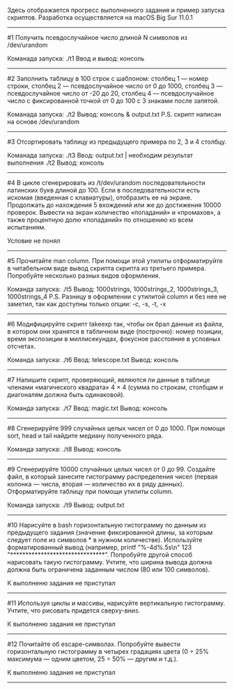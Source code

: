 Здесь отображается прогресс выполненного задания и пример запуска скриптов. 
Разработка осуществляется на macOS Big Sur 11.0.1
____________________________________________________________________________________________________________________________________________________________________

#1 Получить псевдослучайное число длиной N символов из /dev/urandom

Команада запуска: ./t1
Ввод и вывод: консоль
____________________________________________________________________________________________________________________________________________________________________

#2 Заполнить таблицу в 100 строк с шаблоном: столбец 1 — номер строки, столбец 2 — псевдослучайное число от 0 до 1000, столбец 3 — псевдослучайное число от -20 до 20, столбец 4 — псевдослучайное число с фиксированной точкой от 0 до 100 с 3 знаками после запятой.

Команада запуска: ./t2
Вывод: консоль & output.txt
P.S. скрипт написан на основе /dev/urandom
____________________________________________________________________________________________________________________________________________________________________

#3 Отсортировать таблицу из предыдущего примера по 2, 3 и 4 столбцу.

Команада запуска: ./t3
Ввод: output.txt | необходим результат выполнения ./t2
Вывод: консоль
____________________________________________________________________________________________________________________________________________________________________

#4 В цикле сгенерировать из /t/dev/urandom последовательности латинских букв длиной до 100. Если в последовательности есть искомая (введенная с клавиатуры), отобразить ее на экране. Продолжать до нахождения 5 вхождений или же до достижения 10000 проверок. Вывести на экран количество «попаданий» и «промахов», а также процентную долю «попаданий» по отношению ко всем испытаниям.

Условие не понял
____________________________________________________________________________________________________________________________________________________________________

#5 Прочитайте man column. При помощи этой утилиты отформатируйте в читабельном виде вывод скрипта скрипта из третьего примера. Попробуйте несколько разных видов оформления.

Команда запуска: ./t5
Вывод: 1000strings, 1000strings_2, 1000strings_3, 1000strings_4
P.S. Разницу в оформлении с утилитой column и без нее не заметил, так как доступны только опции: -c, -s, -t, -x 
____________________________________________________________________________________________________________________________________________________________________

#6 Модифицируйте скрипт takeexp так, чтобы он брал данные из файла, в котором они хранятся в табличном виде (построчно): номер позиции, время экспозиции в миллисекундах, фокусное расстояние в условных отсчетах.

Команда запуска: ./t6
Ввод: telescope.txt
Вывод: консоль
____________________________________________________________________________________________________________________________________________________________________

#7 Напишите скрипт, проверяющий, являются ли данные в таблице членами «магического квадрата» 4 × 4 (сумма по строкам, столбцам и диагоналям должна быть одинаковой).

Команда запуска: ./t7
Ввод: magic.txt
Вывод: консоль
____________________________________________________________________________________________________________________________________________________________________

#8 Сгенерируйте 999 случайных целых чисел от 0 до 1000. При помощи sort, head и tail найдите медиану полученного ряда.

Команда запуска: ./t8
Вывод: консоль
____________________________________________________________________________________________________________________________________________________________________

#9 Сгенерируйте 10000 случайных целых чисел от 0 до 99. Создайте файл, в который занесите гистограмму распределения чисел (первая
колонка — числа, вторая — количество их в ряду данных). Отформатируйте таблицу при помощи утилиты column.

Команда запуска: ./t9
Вывод: output.txt
____________________________________________________________________________________________________________________________________________________________________

#10 Нарисуйте в bash горизонтальную гистограмму по данным из предыдущего задания (значение фиксированной длины, за которым следует поле из символов * в нужном количестве). Используйте форматированный вывод (например, printf "%-4d%.5s\n" 123 "*******************************". Попробуйте другой способ нарисовать такую гистограмму. Учтите, что ширина вывода должна должна быть ограничена заданным числом (80 или 100 символов).

К выполненю задания не приступал
____________________________________________________________________________________________________________________________________________________________________

#11 Используя циклы и массивы, нарисуйте вертикальную гистограмму. Учтите, что рисовать придется сверху-вниз.

К выполненю задания не приступал
____________________________________________________________________________________________________________________________________________________________________

#12 Почитайте об escape-символах. Попробуйте вывести горизонтальную гистограмму в четырех градациях цвета (0 ÷ 25% максимума — одним цветом, 25 ÷ 50% — другим и т.д.).

К выполненю задания не приступал
____________________________________________________________________________________________________________________________________________________________________

